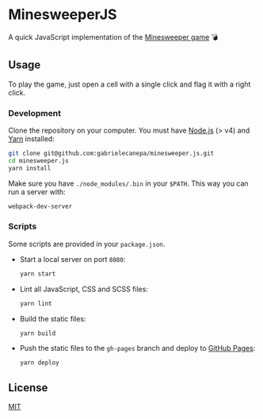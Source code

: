 # MinesweeperJS

A quick JavaScript implementation of the [Minesweeper game](https://en.wikipedia.org/wiki/Minesweeper_(video_game)) 💣

## Usage

To play the game, just open a cell with a single click and flag it with a right click.

### Development

Clone the repository on your computer. You must have [Node.js](https://nodejs.org) (> v4) and [Yarn](https://yarnpkg.com/lang/en/docs/install) installed:

```bash
git clone git@github.com:gabrielecanepa/minesweeper.js.git
cd minesweeper.js
yarn install
```

Make sure you have `./node_modules/.bin` in your `$PATH`. This way you can run a server with:

```bash
webpack-dev-server
```

### Scripts

Some scripts are provided in your `package.json`.

- Start a local server on port `8080`:

  ```bash
  yarn start
  ```

- Lint all JavaScript, CSS and SCSS files:

  ```bash
  yarn lint
  ```

- Build the static files:

  ```bash
  yarn build
  ```

- Push the static files to the `gh-pages` branch and deploy to [GitHub Pages](https://pages.github.com):

  ```bash
  yarn deploy
  ```

## License

[MIT](LICENSE)
